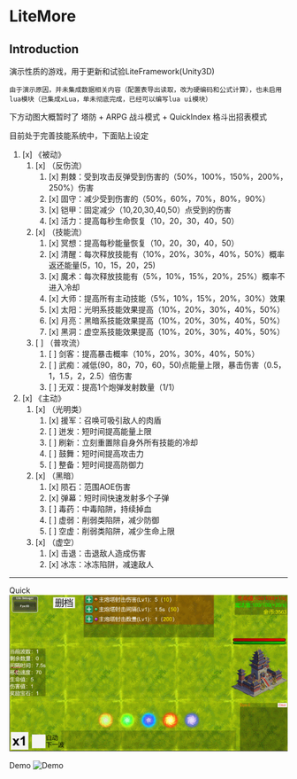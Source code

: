 # LiteMore

## Introduction

演示性质的游戏，用于更新和试验LiteFramework(Unity3D)

`由于演示原因，并未集成数据相关内容（配置表导出读取，改为硬编码和公式计算），也未启用lua模块（已集成xLua，单未彻底完成，已经可以编写lua ui模块）`

下方动图大概暂时了 塔防 + ARPG 战斗模式 + QuickIndex 格斗出招表模式

目前处于完善技能系统中，下面贴上设定

1. [x] 《被动》
    1. [x] （反伤流）
        1. [x] 荆棘：受到攻击反弹受到伤害的（50%，100%，150%，200%，250%）伤害
        2. [x] 固守：减少受到伤害的（50%，60%，70%，80%，90%）
        3. [x] 铠甲：固定减少（10,20,30,40,50）点受到的伤害
        4. [x] 活力：提高每秒生命恢复（10，20，30，40，50）
    2. [x] （技能流）
        1. [x] 冥想：提高每秒能量恢复（10，20，30，40，50）
        2. [x] 清醒：每次释放技能有（10%，20%，30%，40%，50%）概率返还能量(5，10，15，20，25)
        3. [x] 魔术：每次释放技能有（5%，10%，15%，20%，25%）概率不进入冷却
        4. [x] 大师：提高所有主动技能（5%，10%，15%，20%，30%）效果
        5. [x] 太阳：光明系技能效果提高（10%，20%，30%，40%，50%）
        6. [x] 月亮：黑暗系技能效果提高（10%，20%，30%，40%，50%）
        7. [x] 黑洞：虚空系技能效果提高（10%，20%，30%，40%，50%）
    3. [ ] （普攻流）
        1. [ ] 剑客：提高暴击概率（10%，20%，30%，40%，50%）
        2. [ ] 武痴：减低(90，80，70，60，50)点能量上限，暴击伤害（0.5，1，1.5，2，2.5）倍伤害
        3. [ ] 无双：提高1个炮弹发射数量（1/1）
2. [x] 《主动》
    1. [x] （光明类）
        1. [x] 援军：召唤可吸引敌人的肉盾
        2. [ ] 迸发：短时间提高能量上限
        3. [ ] 刷新：立刻重置除自身外所有技能的冷却
        4. [ ] 鼓舞：短时间提高攻击力
        5. [ ] 整备：短时间提高防御力
    2. [x] （黑暗）
        1. [x] 陨石：范围AOE伤害
        2. [x] 弹幕：短时间快速发射多个子弹
        3. [ ] 毒药：中毒陷阱，持续掉血
        4. [ ] 虚弱：削弱类陷阱，减少防御
        5. [ ] 空虚：削弱类陷阱，减少生命上限
    3. [x] （虚空）
        1. [x] 击退：击退敌人造成伤害
        2. [x] 冰冻：冰冻陷阱，减速敌人


----


Quick
![QuickIndex](https://github.com/UnSkyToo/LiteMore/blob/master/Docs/Images/quick.gif)

Demo
![Demo](https://github.com/UnSkyToo/LiteMore/blob/master/Docs/Images/demo.gif)
